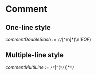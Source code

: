 # Comment

## One-line style

_commentDoubleSlash_ := `//`[^\n]*(\n|_EOF_)

## Multiple-line style

_commentMultiLine_ := `/*`[^(`*/`)]*`*/`